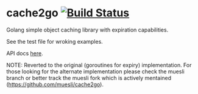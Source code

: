 cache2go [![Build Status](https://secure.travis-ci.org/rif/cache2go.png)](http://travis-ci.org/rif/cache2go)
=====

Golang simple object caching library with expiration capabilities.

See the test file for wroking examples.

API docs [here](http://go.pkgdoc.org/github.com/rif/cache2go).

NOTE: Reverted to the original (goroutines for expiry) implementation. For those looking for the alternate implementation please check the muesli branch or better track the muesli fork which is actively mentained (https://github.com/muesli/cache2go).
